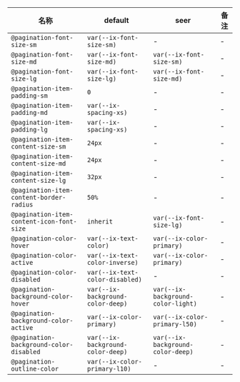 | 名称 | default | seer | 备注 |
| --- | --- | --- | --- |
| `@pagination-font-size-sm` | `var(--ix-font-size-sm)` | - | - |
| `@pagination-font-size-md` | `var(--ix-font-size-md)` | `var(--ix-font-size-sm)` | - |
| `@pagination-font-size-lg` | `var(--ix-font-size-lg)` | `var(--ix-font-size-md)` | - |
| `@pagination-item-padding-sm` | `0` | - | - |
| `@pagination-item-padding-md` | `var(--ix-spacing-xs)` | - | - |
| `@pagination-item-padding-lg` | `var(--ix-spacing-xs)` | - | - |
| `@pagination-item-content-size-sm` | `24px` | - | - |
| `@pagination-item-content-size-md` | `24px` | - | - |
| `@pagination-item-content-size-lg` | `32px` | - | - |
| `@pagination-item-content-border-radius` | `50%` | - | - |
| `@pagination-item-content-icon-font-size` | `inherit` | `var(--ix-font-size-lg)` | - |
| `@pagination-color-hover` | `var(--ix-text-color)` | `var(--ix-color-primary)` | - |
| `@pagination-color-active` | `var(--ix-text-color-inverse)` | `var(--ix-color-primary)` | - |
| `@pagination-color-disabled` | `var(--ix-text-color-disabled)` | - | - |
| `@pagination-background-color-hover` | `var(--ix-background-color-deep)` | `var(--ix-background-color-light)` | - |
| `@pagination-background-color-active` | `var(--ix-color-primary)` | `var(--ix-color-primary-l50)` | - |
| `@pagination-background-color-disabled` | `var(--ix-background-color-deep)` | `var(--ix-background-color-deep)` | - |
| `@pagination-outline-color` | `var(--ix-color-primary-l10)` | - | - |
